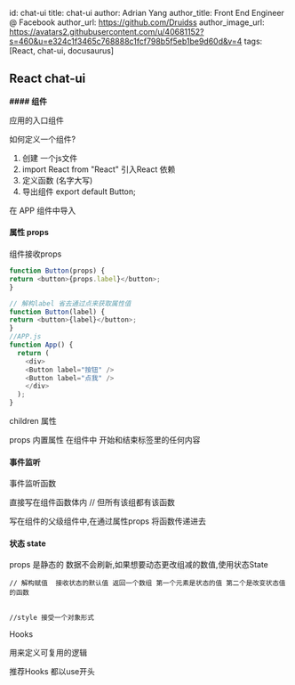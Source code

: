 id: chat-ui
title: chat-ui
author: Adrian Yang
author_title: Front End Engineer @ Facebook
author_url: https://github.com/Druidss
author_image_url: https://avatars2.githubusercontent.com/u/40681152?s=460&u=e324c1f3465c768888c1fcf798b5f5eb1be9d60d&v=4
tags: [React, chat-ui, docusaurus]

## React chat-ui

**#### 组件**

<APP /> 应用的入口组件

如何定义一个组件?

1. 创建 一个js文件
2. import React from "React"  引入React 依赖
3. 定义函数 (名字大写)
4. 导出组件 export default Button;

在 APP 组件中导入





#### **属性 props**

组件接收props

```js
function Button(props) {
return <button>{props.label}</button>;
}

// 解构label 省去通过点来获取属性值
function Button(label) {
return <button>{label}</button>;
}
//APP.js
function App() {
  return (
    <div> 
    <Button label="按钮" /> 
    <Button label="点我" /> 
    </div> 
  );
}
```

children 属性 

props 内置属性 在组件中 开始和结束标签里的任何内容



#### **事件监听**

事件监听函数

直接写在组件函数体内 // 但所有该组都有该函数

写在组件的父级组件中,在通过属性props 将函数传递进去



#### **状态 state**

props 是静态的 数据不会刷新,如果想要动态更改组减的数值,使用状态State

```
// 解构赋值  接收状态的默认值 返回一个数组 第一个元素是状态的值 第二个是改变状态值的函数


//style 接受一个对象形式
```

Hooks

用来定义可复用的逻辑

推荐Hooks 都以use开头